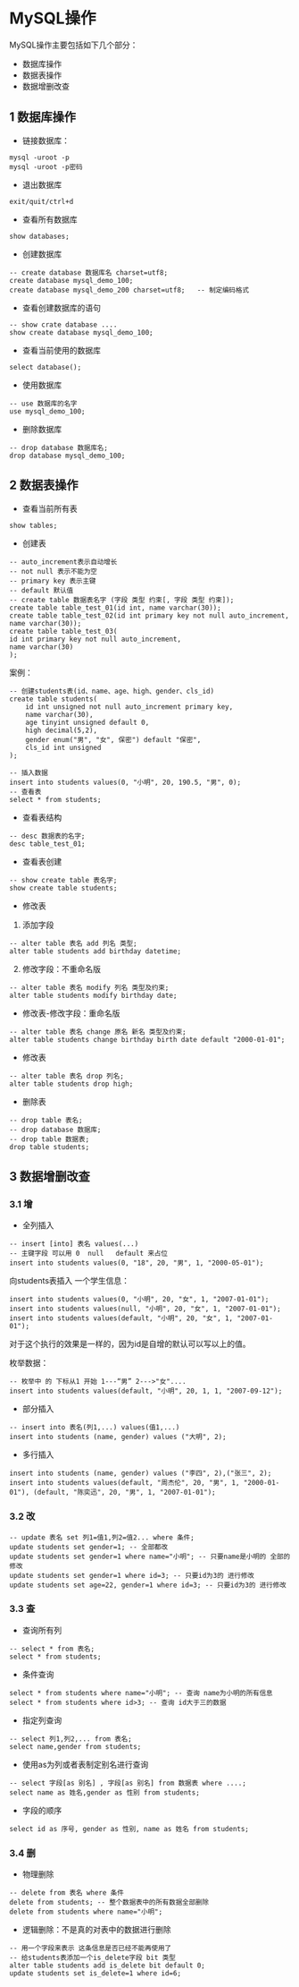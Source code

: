# MySQL操作

MySQL操作主要包括如下几个部分：

- 数据库操作
- 数据表操作
- 数据增删改查

## 1 数据库操作

- 链接数据库：

```
mysql -uroot -p
mysql -uroot -p密码
```

- 退出数据库

```
exit/quit/ctrl+d
```

- 查看所有数据库

```
show databases;
```

- 创建数据库

```
-- create database 数据库名 charset=utf8;
create database mysql_demo_100;
create database mysql_demo_200 charset=utf8;   -- 制定编码格式
```

- 查看创建数据库的语句

```
-- show crate database ....
show create database mysql_demo_100;
```

- 查看当前使用的数据库

```
select database();
```

- 使用数据库

```
-- use 数据库的名字
use mysql_demo_100;
```

- 删除数据库

```
-- drop database 数据库名;
drop database mysql_demo_100;
```
## 2 数据表操作

- 查看当前所有表

```
show tables;
```

- 创建表

```
-- auto_increment表示自动增长
-- not null 表示不能为空
-- primary key 表示主键
-- default 默认值
-- create table 数据表名字 (字段 类型 约束[, 字段 类型 约束]);
create table table_test_01(id int, name varchar(30));
create table table_test_02(id int primary key not null auto_increment, name varchar(30));
create table table_test_03(
id int primary key not null auto_increment,
name varchar(30)
);
```
案例：

    -- 创建students表(id、name、age、high、gender、cls_id)
    create table students(
        id int unsigned not null auto_increment primary key,
        name varchar(30),
        age tinyint unsigned default 0,
        high decimal(5,2),
        gender enum("男", "女", 保密") default "保密",
        cls_id int unsigned
    );
    
    -- 插入数据
    insert into students values(0, "小明", 20, 190.5, "男", 0);
    -- 查看表
    select * from students;
- 查看表结构

```
-- desc 数据表的名字;
desc table_test_01;
```

- 查看表创建

```
-- show create table 表名字;
show create table students;
```

- 修改表
1. 添加字段
```
-- alter table 表名 add 列名 类型;
alter table students add birthday datetime;
```

2. 修改字段：不重命名版

```
-- alter table 表名 modify 列名 类型及约束;
alter table students modify birthday date;
```

- 修改表-修改字段：重命名版

```
-- alter table 表名 change 原名 新名 类型及约束;
alter table students change birthday birth date default "2000-01-01";
```

- 修改表
```
-- alter table 表名 drop 列名;
alter table students drop high;
```
- 删除表
```
-- drop table 表名;
-- drop database 数据库;
-- drop table 数据表;
drop table students;
```
## 3 数据增删改查

### 3.1 增

- 全列插入
```
-- insert [into] 表名 values(...)
-- 主键字段 可以用 0  null   default 来占位
insert into students values(0, "18", 20, "男", 1, "2000-05-01");
```
向students表插入 一个学生信息：
```
insert into students values(0, "小明", 20, "女", 1, "2007-01-01");
insert into students values(null, "小明", 20, "女", 1, "2007-01-01");
insert into students values(default, "小明", 20, "女", 1, "2007-01-01");
```
对于这个执行的效果是一样的，因为id是自增的默认可以写以上的值。

枚举数据：

    -- 枚举中 的 下标从1 开始 1---“男” 2--->"女"....
    insert into students values(default, "小明", 20, 1, 1, "2007-09-12");
- 部分插入

```
-- insert into 表名(列1,...) values(值1,...)
insert into students (name, gender) values ("大明", 2);
```

- 多行插入
```
insert into students (name, gender) values ("李四", 2),("张三", 2);
insert into students values(default, "周杰伦", 20, "男", 1, "2000-01-01"), (default, "陈奕迅", 20, "男", 1, "2007-01-01");
```
### 3.2 改

```
-- update 表名 set 列1=值1,列2=值2... where 条件;
update students set gender=1; -- 全部都改
update students set gender=1 where name="小明"; -- 只要name是小明的 全部的修改
update students set gender=1 where id=3; -- 只要id为3的 进行修改
update students set age=22, gender=1 where id=3; -- 只要id为3的 进行修改
```

### 3.3 查

- 查询所有列

```
-- select * from 表名;
select * from students;
```

- 条件查询
```
select * from students where name="小明"; -- 查询 name为小明的所有信息
select * from students where id>3; -- 查询 id大于三的数据
```
- 指定列查询

```
-- select 列1,列2,... from 表名;
select name,gender from students;
```

- 使用as为列或者表制定别名进行查询
```
-- select 字段[as 别名] , 字段[as 别名] from 数据表 where ....;
select name as 姓名,gender as 性别 from students;
```
- 字段的顺序

```
select id as 序号, gender as 性别, name as 姓名 from students;
```

### 3.4 删

- 物理删除

```
-- delete from 表名 where 条件
delete from students; -- 整个数据表中的所有数据全部删除
delete from students where name="小明";
```

- 逻辑删除：不是真的对表中的数据进行删除

```
-- 用一个字段来表示 这条信息是否已经不能再使用了
-- 给students表添加一个is_delete字段 bit 类型
alter table students add is_delete bit default 0;
update students set is_delete=1 where id=6;
```

